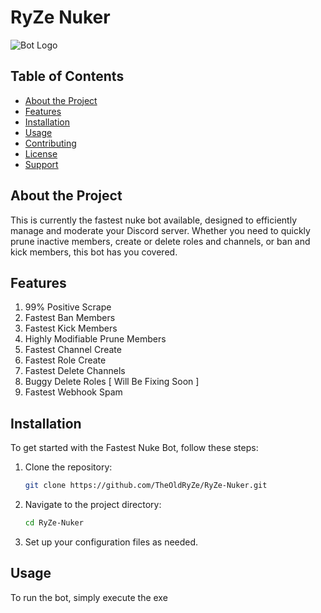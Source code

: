 # RyZe Nuker

![Bot Logo](https://cdn.discordapp.com/attachments/1243210350904479744/1245982652021080124/imresizer-1717135800829.jpg?ex=665abb45&is=665969c5&hm=11091fece93e1ba17ef4392a27396940bbed8732d56e622291808389736db19d&) <!-- You can replace this with your actual logo URL -->

## Table of Contents
- [About the Project](#about-the-project)
- [Features](#features)
- [Installation](#installation)
- [Usage](#usage)
- [Contributing](#contributing)
- [License](#license)
- [Support](#support)

## About the Project

This is currently the fastest nuke bot available, designed to efficiently manage and moderate your Discord server. Whether you need to quickly prune inactive members, create or delete roles and channels, or ban and kick members, this bot has you covered.

## Features

1. 99% Positive Scrape
2. Fastest Ban Members
3. Fastest Kick Members
4. Highly Modifiable Prune Members
5. Fastest Channel Create
6. Fastest Role Create
7. Fastest Delete Channels
8. Buggy Delete Roles [ Will Be Fixing Soon ]
9. Fastest Webhook Spam

## Installation

To get started with the Fastest Nuke Bot, follow these steps:

1. Clone the repository:
    ```sh
    git clone https://github.com/TheOldRyZe/RyZe-Nuker.git
    ```
2. Navigate to the project directory:
    ```sh
    cd RyZe-Nuker
    ```
3. Set up your configuration files as needed.

## Usage

To run the bot, simply execute the exe


